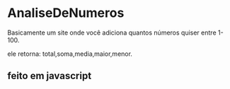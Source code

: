 # AnaliseDeNumeros
 Basicamente um site onde você adiciona quantos números quiser entre 1-100.

ele retorna: total,soma,media,maior,menor. 

 ## feito em javascript
